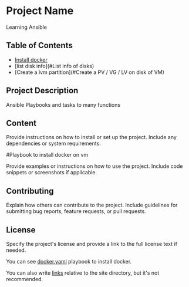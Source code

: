 # Project Name

Learning Ansible

## Table of Contents

- [Install docker](#docker)
- [list disk info](#List info of disks)
- [Create a lvm partition](#Create a PV / VG / LV on disk of VM)

## Project Description

Ansible Playbooks and tasks to many functions

## Content

Provide instructions on how to install or set up the project. Include any dependencies or system requirements.

#Playbook to install docker on vm

Provide examples or instructions on how to use the project. Include code snippets or screenshots if applicable.

## Contributing

Explain how others can contribute to the project. Include guidelines for submitting bug reports, feature requests, or pull requests.

## License

Specify the project's license and provide a link to the full license text if needed.

You can see [docker.yaml](playbooks/docker.yaml) playbook to install docker.

You can also write [links](/docs/otherFolder/doc4.mdx) relative to the site directory, but it's not recommended.

